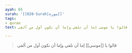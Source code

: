 ```yaml
---
ayah: 65
surah: '[[020-Surah|سورة]]'
tags:
- quran
text: قالوا يا موسى إما أن تلقي وإما أن نكون أول من ألقى

---
```

> قالوا يا [[موسى]] إما أن تلقي وإما أن نكون أول من ألقى
